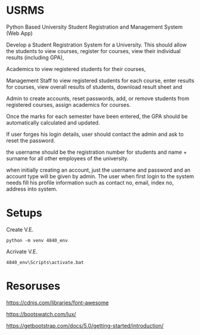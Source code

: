 # USRMS
 Python Based University Student Registration and Management System (Web App)

Develop a Student Registration System for a University. 
This should allow the students to view courses, register for courses, view their individual results (including GPA), 

Academics to view registered students for their courses, 

Management Staff to view registered students for each course, enter results for courses, view overall results of students, download result sheet and 

Admin to create accounts, reset passwords, add, or remove students from registered courses, assign academics for courses.

Once the marks for each semester have been entered, the GPA should be automatically calculated and updated.


If user forges his login details, user should contact the admin and ask to reset the password.


the username should be the registration number for students and name + surname for all other employees of the university.


when initially creating an account, just the username and password and an account type will be given by admin. The user when first login to the system needs fill his profile information such as contact no, email, index no, address into system.



# Setups

Create V.E.
```
python -m venv 4840_env
```
Acrivate V.E.

```
4840_env\Scripts\activate.bat
```

# Resoruses 

https://cdnjs.com/libraries/font-awesome

https://bootswatch.com/lux/

https://getbootstrap.com/docs/5.0/getting-started/introduction/

